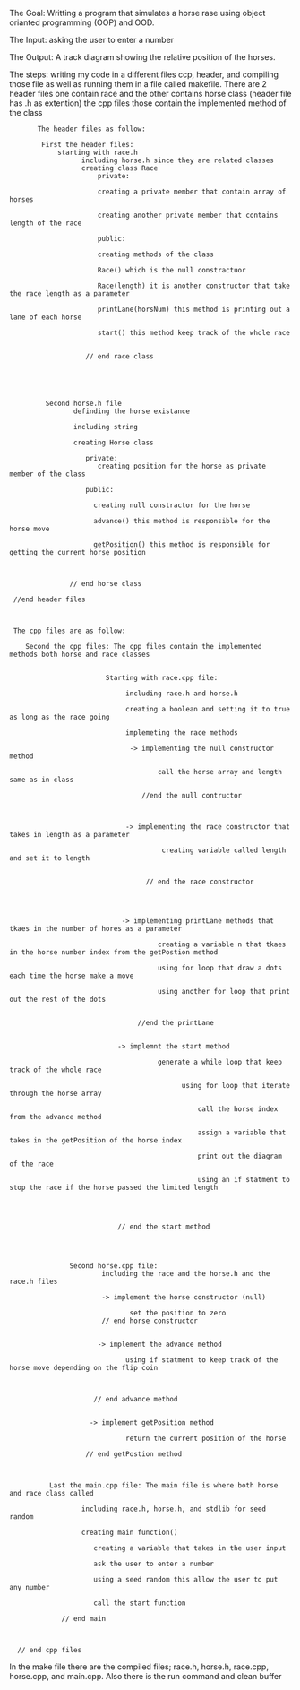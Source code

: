 The Goal: Writting a program that simulates a horse rase using 
object orianted programming (OOP) and OOD.

The Input: asking the user to enter a number

The Output: A track diagram showing the relative position of the horses.


The steps: writing my code in a different files ccp, header, and compiling those file
           as well as running them in a file called makefile. There are 2 header files one 
           contain race and the other contains horse class (header file has .h as extention)
           the cpp files those contain the implemented method of the class
           
           The header files as follow:

            First the header files:
                starting with race.h
                      including horse.h since they are related classes
                      creating class Race
                          private:

                          creating a private member that contain array of horses
                              
                          creating another private member that contains length of the race
                              
                          public: 
                            
                          creating methods of the class 
                          
                          Race() which is the null constractuor 
                          
                          Race(length) it is another constructor that take the race length as a parameter
                          
                          printLane(horsNum) this method is printing out a lane of each horse
                          
                          start() this method keep track of the whole race 

             
                       // end race class 
        
         



             Second horse.h file
                    definding the horse existance 

                    including string 
 
                    creating Horse class
                        
                       private:
                          creating position for the horse as private member of the class
         
                       public: 
               
                         creating null constractor for the horse 
                            
                         advance() this method is responsible for the horse move

                         getPosition() this method is responsible for getting the current horse position



                   // end horse class 
       
     //end header files

                                                                              

     The cpp files are as follow:

        Second the cpp files: The cpp files contain the implemented methods both horse and race classes

            
                            Starting with race.cpp file:
                                         
                                 including race.h and horse.h
                                   
                                 creating a boolean and setting it to true as long as the race going
                                 
                                 implemeting the race methods
                                    
                                  -> implementing the null constructor method
                                      
                                         call the horse array and length same as in class 
                     
                                     //end the null contructor


                           
                                 -> implementing the race constructor that takes in length as a parameter
      
                                          creating variable called length and set it to length


                                      // end the race constructor




                                -> implementing printLane methods that tkaes in the number of hores as a parameter

                                         creating a variable n that tkaes in the horse number index from the getPostion method

                                         using for loop that draw a dots each time the horse make a move
                                          
                                         using another for loop that print out the rest of the dots
                                         
                                
                                    //end the printLane
      
                    
                               -> implemnt the start method
                                            
                                         generate a while loop that keep track of the whole race
                                                
                                               using for loop that iterate through the horse array
                                                  
                                                   call the horse index from the advance method
                                                  
                                                   assign a variable that takes in the getPosition of the horse index

                                                   print out the diagram of the race

                                                   using an if statment to stop the race if the horse passed the limited length




                               // end the start method 



          
                   Second horse.cpp file:
                           including the race and the horse.h and the race.h files

                           -> implement the horse constructor (null)
                               
                                  set the position to zero
                           // end horse constructor

                              
                          -> implement the advance method 
              
                                 using if statment to keep track of the horse move depending on the flip coin



                         // end advance method


                        -> implement getPosition method
                             
                                 return the current position of the horse

                       // end getPostion method


              
              Last the main.cpp file: The main file is where both horse and race class called

                      including race.h, horse.h, and stdlib for seed random
                          
                      creating main function()
                      
                         creating a variable that takes in the user input
                          
                         ask the user to enter a number
                        
                         using a seed random this allow the user to put any number
                         
                         call the start function
             
                 // end main 



      // end cpp files
  
    
   In the make file there are the compiled files; race.h, horse.h, race.cpp, horse.cpp, and main.cpp. Also there is the run command and clean buffer





                          



                               
                       
                 



        


 
                                                               
                                                        
                             
                                       
                               
    





                         
                  
                                    
                   

           

       
 



         



                  

 



                                   
